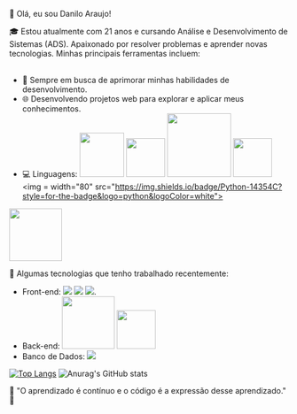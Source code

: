 
👋 Olá, eu sou Danilo Araujo!

🎓 Estou atualmente com 21 anos e cursando Análise e Desenvolvimento de Sistemas (ADS). Apaixonado por resolver problemas e aprender novas tecnologias. Minhas principais ferramentas incluem:
<br>
<br>

- 🚀 Sempre em busca de aprimorar minhas habilidades de desenvolvimento.
- 🌐 Desenvolvendo projetos web para explorar e aplicar meus conhecimentos.
- 💻 Linguagens: 	<img width="80" src="https://img.shields.io/badge/HTML5-E34F26?style=for-the-badge&logo=html5&logoColor=white"> <img width="70" src="https://img.shields.io/badge/CSS3-1572B6?style=for-the-badge&logo=css3&logoColor=white"> <img width="115" src="https://img.shields.io/badge/JavaScript-F7DF1E?style=for-the-badge&logo=javascript&logoColor=black"> <img width="70" src="https://img.shields.io/badge/Java-ED8B00?style=for-the-badge&logo=openjdk&logoColor=white"> <img = width="80" src="https://img.shields.io/badge/Python-14354C?style=for-the-badge&logo=python&logoColor=white">
 <img width="95" src ="https://img.shields.io/badge/Node.js-43853D?style=for-the-badge&logo=node.js&logoColor=white">

🔧 Algumas tecnologias que tenho trabalhado recentemente:
- Front-end: 	<img src="https://img.shields.io/badge/HTML5-E34F26?style=for-the-badge&logo=html5&logoColor=white"> <img src="https://img.shields.io/badge/CSS3-1572B6?style=for-the-badge&logo=css3&logoColor=white"> <img src="https://img.shields.io/badge/JavaScript-323330?style=for-the-badge&logo=javascript&logoColor=F7DF1E">.
- Back-end: <img width="95" src="https://img.shields.io/badge/Node.js-43853D?style=for-the-badge&logo=node.js&logoColor=white"> <img width="70" src="https://img.shields.io/badge/Java-ED8B00?style=for-the-badge&logo=openjdk&logoColor=white">
- Banco de Dados: <img src="https://img.shields.io/badge/MySQL-00000F?style=for-the-badge&logo=mysql&logoColor=white">


[![Top Langs](https://github-readme-stats.vercel.app/api/top-langs/?username=Danilooar)](https://github.com/anuraghazra/github-readme-stats)
![Anurag's GitHub stats](https://github-readme-stats.vercel.app/api?username=Danilooar&show_icons=true&theme=radical)



🚀 "O aprendizado é contínuo e o código é a expressão desse aprendizado." 🚀


